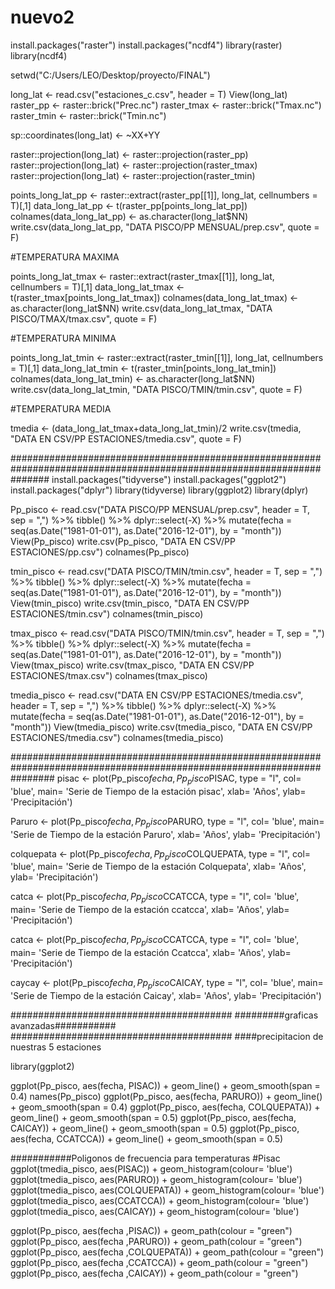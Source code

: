 # nuevo2

install.packages("raster")
install.packages("ncdf4")
library(raster)
library(ncdf4)

setwd("C:/Users/LEO/Desktop/proyecto/FINAL")

long_lat <- read.csv("estaciones_c.csv", header = T)
View(long_lat)
raster_pp   <- raster::brick("Prec.nc")
raster_tmax <- raster::brick("Tmax.nc")
raster_tmin <- raster::brick("Tmin.nc")

sp::coordinates(long_lat) <- ~XX+YY

raster::projection(long_lat) <- raster::projection(raster_pp)
raster::projection(long_lat) <- raster::projection(raster_tmax)
raster::projection(long_lat) <- raster::projection(raster_tmin)

points_long_lat_pp <- raster::extract(raster_pp[[1]], long_lat, cellnumbers = T)[,1]
data_long_lat_pp <- t(raster_pp[points_long_lat_pp])
colnames(data_long_lat_pp) <- as.character(long_lat$NN)
write.csv(data_long_lat_pp, "DATA PISCO/PP MENSUAL/prep.csv", quote = F)

#TEMPERATURA MAXIMA

points_long_lat_tmax <- raster::extract(raster_tmax[[1]], long_lat, cellnumbers = T)[,1]
data_long_lat_tmax <- t(raster_tmax[points_long_lat_tmax])
colnames(data_long_lat_tmax) <- as.character(long_lat$NN)
write.csv(data_long_lat_tmax, "DATA PISCO/TMAX/tmax.csv", quote = F)

#TEMPERATURA MINIMA

points_long_lat_tmin <- raster::extract(raster_tmin[[1]], long_lat, cellnumbers = T)[,1]
data_long_lat_tmin <- t(raster_tmin[points_long_lat_tmin])
colnames(data_long_lat_tmin) <- as.character(long_lat$NN)
write.csv(data_long_lat_tmin, "DATA PISCO/TMIN/tmin.csv", quote = F)

#TEMPERATURA MEDIA

tmedia <- (data_long_lat_tmax+data_long_lat_tmin)/2
write.csv(tmedia, "DATA EN CSV/PP ESTACIONES/tmedia.csv", quote = F)



#######################################################################################################################
install.packages("tidyverse")
install.packages("ggplot2")
install.packages("dplyr")
library(tidyverse)
library(ggplot2)
library(dplyr)

Pp_pisco <- read.csv("DATA PISCO/PP MENSUAL/prep.csv", header = T, sep = ",") %>%
  tibble() %>%
  dplyr::select(-X) %>%
  mutate(fecha = seq(as.Date("1981-01-01"), as.Date("2016-12-01"), by = "month"))
View(Pp_pisco)
write.csv(Pp_pisco, "DATA EN CSV/PP ESTACIONES/pp.csv")
colnames(Pp_pisco)

tmin_pisco <- read.csv("DATA PISCO/TMIN/tmin.csv", header = T, sep = ",") %>%
  tibble() %>%
  dplyr::select(-X) %>%
  mutate(fecha = seq(as.Date("1981-01-01"), as.Date("2016-12-01"), by = "month"))
View(tmin_pisco)
write.csv(tmin_pisco, "DATA EN CSV/PP ESTACIONES/tmin.csv")
colnames(tmin_pisco)

tmax_pisco <- read.csv("DATA PISCO/TMIN/tmin.csv", header = T, sep = ",") %>%
  tibble() %>%
  dplyr::select(-X) %>%
  mutate(fecha = seq(as.Date("1981-01-01"), as.Date("2016-12-01"), by = "month"))
View(tmax_pisco)
write.csv(tmax_pisco, "DATA EN CSV/PP ESTACIONES/tmax.csv")
colnames(tmax_pisco)

tmedia_pisco <- read.csv("DATA EN CSV/PP ESTACIONES/tmedia.csv", header = T, sep = ",") %>%
  tibble() %>%
  dplyr::select(-X) %>%
  mutate(fecha = seq(as.Date("1981-01-01"), as.Date("2016-12-01"), by = "month"))
View(tmedia_pisco)
write.csv(tmedia_pisco, "DATA EN CSV/PP ESTACIONES/tmedia.csv")
colnames(tmedia_pisco)

########################################################################################################################
pisac <- plot(Pp_pisco$fecha,Pp_pisco$PISAC, type = "l", col= 'blue',
              main= 'Serie de Tiempo de la estación pisac', xlab= 'Años',
              ylab= 'Precipitación')

Paruro <- plot(Pp_pisco$fecha, Pp_pisco$PARURO, type = "l", col= 'blue',
               main= 'Serie de Tiempo de la estación Paruro', xlab= 'Años',
               ylab= 'Precipitación')
               
colquepata <- plot(Pp_pisco$fecha,Pp_pisco$COLQUEPATA, type = "l", col= 'blue',
                   main= 'Serie de Tiempo de la estación Colquepata', xlab= 'Años',
                   ylab= 'Precipitación')
                   
catca <-  plot(Pp_pisco$fecha,Pp_pisco$CCATCCA, type = "l", col= 'blue',
               main= 'Serie de Tiempo de la estación ccatcca', xlab= 'Años',
               ylab= 'Precipitación')
               
catca <-  plot(Pp_pisco$fecha,Pp_pisco$CCATCCA, type = "l", col= 'blue',
               main= 'Serie de Tiempo de la estación Ccatcca', xlab= 'Años',
               ylab= 'Precipitación')
               
caycay <- plot(Pp_pisco$fecha,Pp_pisco$CAICAY, type = "l", col= 'blue',
               main= 'Serie de Tiempo de la estación Caicay', xlab= 'Años',
               ylab= 'Precipitación')

########################################
#########graficas avanzadas###########
########################################
####precipitacion de nuestras 5 estaciones

library(ggplot2)

ggplot(Pp_pisco, aes(fecha, PISAC)) +
  geom_line() +
  geom_smooth(span = 0.4)
names(Pp_pisco)
ggplot(Pp_pisco, aes(fecha, PARURO)) +
  geom_line() +
  geom_smooth(span = 0.4)
ggplot(Pp_pisco, aes(fecha, COLQUEPATA)) +
  geom_line() +
  geom_smooth(span = 0.5)
ggplot(Pp_pisco, aes(fecha, CAICAY)) +
  geom_line() +
  geom_smooth(span = 0.5)
ggplot(Pp_pisco, aes(fecha, CCATCCA)) +
  geom_line() +
  geom_smooth(span = 0.5)

###########Poligonos de frecuencia para temperaturas
#Pisac
ggplot(tmedia_pisco, aes(PISAC)) + geom_histogram(colour= 'blue')
ggplot(tmedia_pisco, aes(PARURO)) + geom_histogram(colour= 'blue')
ggplot(tmedia_pisco, aes(COLQUEPATA)) + geom_histogram(colour= 'blue')
ggplot(tmedia_pisco, aes(CCATCCA)) + geom_histogram(colour= 'blue')
ggplot(tmedia_pisco, aes(CAICAY)) + geom_histogram(colour= 'blue')


ggplot(Pp_pisco, aes(fecha ,PISAC)) +
  geom_path(colour = "green")
ggplot(Pp_pisco, aes(fecha ,PARURO)) +
  geom_path(colour = "green")
ggplot(Pp_pisco, aes(fecha ,COLQUEPATA)) +
  geom_path(colour = "green")
ggplot(Pp_pisco, aes(fecha ,CCATCCA)) +
  geom_path(colour = "green")
ggplot(Pp_pisco, aes(fecha ,CAICAY)) +
  geom_path(colour = "green")
